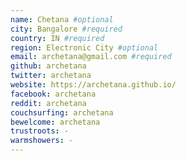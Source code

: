 ```yaml
---
name: Chetana #optional
city: Bangalore #required
country: IN #required
region: Electronic City #optional
email: archetana@gmail.com #required
github: archetana
twitter: archetana
website: https://archetana.github.io/
facebook: archetana
reddit: archetana
couchsurfing: archetana
bewelcome: archetana
trustroots: -
warmshowers: -
---
```

